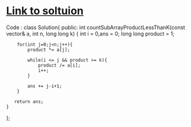 # [Link to soltuion](https://practice.geeksforgeeks.org/viewSol.php?subId=dd63e1f1d36caf03251a895a21eaf04c&pid=703804&user=sweta040799)

Code : 
class Solution{
  public:
    int countSubArrayProductLessThanK(const vector<int>& a, int n, long long k) {
        int i = 0,ans = 0;
        long long product = 1;
        
        for(int j=0;j<n;j++){
            product *= a[j];
            
            while(i <= j && product >= k){
                product /= a[i];
                i++;
            }
            
            ans += j-i+1;
        }
        
       return ans;
    }
};
